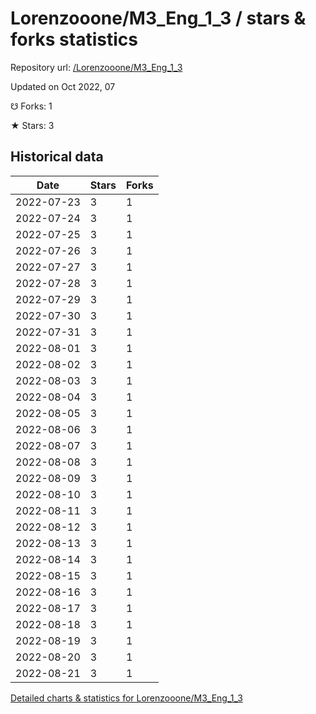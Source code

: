 # Lorenzooone/M3_Eng_1_3 / stars & forks statistics

Repository url: [/Lorenzooone/M3_Eng_1_3](https://github.com/Lorenzooone/M3_Eng_1_3)

Updated on Oct 2022, 07

☋ Forks: 1

★ Stars: 3

## Historical data
| Date | Stars | Forks |
|------|-------|-------|
| 2022-07-23 | 3 | 1 | 
| 2022-07-24 | 3 | 1 | 
| 2022-07-25 | 3 | 1 | 
| 2022-07-26 | 3 | 1 | 
| 2022-07-27 | 3 | 1 | 
| 2022-07-28 | 3 | 1 | 
| 2022-07-29 | 3 | 1 | 
| 2022-07-30 | 3 | 1 | 
| 2022-07-31 | 3 | 1 | 
| 2022-08-01 | 3 | 1 | 
| 2022-08-02 | 3 | 1 | 
| 2022-08-03 | 3 | 1 | 
| 2022-08-04 | 3 | 1 | 
| 2022-08-05 | 3 | 1 | 
| 2022-08-06 | 3 | 1 | 
| 2022-08-07 | 3 | 1 | 
| 2022-08-08 | 3 | 1 | 
| 2022-08-09 | 3 | 1 | 
| 2022-08-10 | 3 | 1 | 
| 2022-08-11 | 3 | 1 | 
| 2022-08-12 | 3 | 1 | 
| 2022-08-13 | 3 | 1 | 
| 2022-08-14 | 3 | 1 | 
| 2022-08-15 | 3 | 1 | 
| 2022-08-16 | 3 | 1 | 
| 2022-08-17 | 3 | 1 | 
| 2022-08-18 | 3 | 1 | 
| 2022-08-19 | 3 | 1 | 
| 2022-08-20 | 3 | 1 | 
| 2022-08-21 | 3 | 1 | 


[Detailed charts & statistics for Lorenzooone/M3_Eng_1_3](https://reviewgithub.com/rep/Lorenzooone/M3_Eng_1_3)
